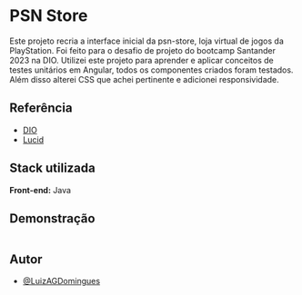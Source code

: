 
# PSN Store

Este projeto recria a interface inicial da psn-store, loja virtual de jogos da PlayStation. Foi feito para o desafio de projeto do bootcamp Santander 2023 na DIO. Utilizei este projeto para aprender e aplicar conceitos de testes unitários em Angular, todos os componentes criados foram testados. Além disso alterei CSS que achei pertinente e adicionei responsividade.


## Referência

- [DIO](https://web.dio.me/welcome/)
- [Lucid](https://lucid.app/)


## Stack utilizada

**Front-end:** Java


## Demonstração

<img src="" />

## Autor

- [@LuizAGDomingues](https://github.com/LuizAGDomingues)

